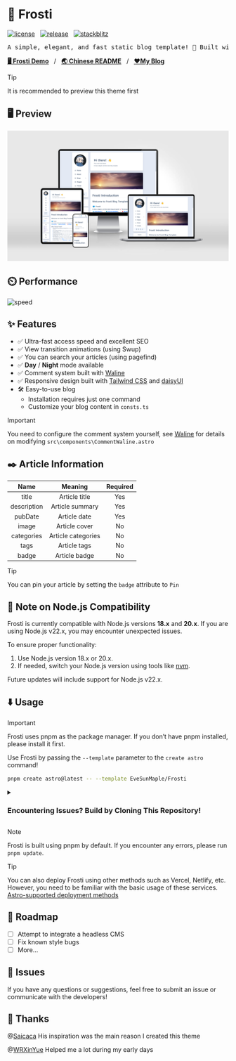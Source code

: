 # 🧊 Frosti

[![license](https://badgen.net/github/license/EveSunMaple/Frosti)](https://github.com/EveSunMaple/Frosti/blob/main/LICENSE)&nbsp;&nbsp;&nbsp;[![release](https://badgen.net/github/release/EveSunMaple/Frosti)](https://github.com/EveSunMaple/Frosti/releases)&nbsp;&nbsp;&nbsp;[![stackblitz](https://developer.stackblitz.com/img/open_in_stackblitz_small.svg)](https://stackblitz.com/github/EveSunMaple/Frosti)

<pre align="center">
A simple, elegant, and fast static blog template! 🚀 Built with Astro
</pre>

[**🖥️ Frosti Demo**](https://frosti.saroprock.com)&nbsp;&nbsp;&nbsp;/&nbsp;&nbsp;&nbsp;[**🌏 Chinese README**](https://github.com/EveSunMaple/Frosti/blob/main/docs/README.zh-CN.md)&nbsp;&nbsp;&nbsp;/&nbsp;&nbsp;&nbsp;[**❤️My Blog**](https://www.saroprock.com)

> [!TIP]
> It is recommended to preview this theme first

## 🖥️ Preview

![view](./docs/Frosti_1.png)

## ⏲️ Performance

![speed](./docs/400-lighthouse.png)

## ✨ Features

- ✅ Ultra-fast access speed and excellent SEO
- ✅ View transition animations (using Swup)
- ✅ You can search your articles (using pagefind)
- ✅ **Day** / **Night** mode available
- ✅ Comment system built with [Waline](https://waline.js.org/)
- ✅ Responsive design built with [Tailwind CSS](https://tailwindcss.com/) and [daisyUI](https://daisyui.com/)
- 🛠️ Easy-to-use blog
  - Installation requires just one command
  - Customize your blog content in `consts.ts`

> [!IMPORTANT]
> You need to configure the comment system yourself, see [Waline](https://waline.js.org/) for details on modifying `src\components\CommentWaline.astro`

## ✒️ Article Information

|    Name     |      Meaning       | Required |
| :---------: | :----------------: | :------: |
|    title    |   Article title    |   Yes    |
| description |  Article summary   |   Yes    |
|   pubDate   |    Article date    |   Yes    |
|    image    |   Article cover    |    No    |
| categories  | Article categories |    No    |
|    tags     |    Article tags    |    No    |
|    badge    |   Article badge    |    No    |

> [!TIP]
> You can pin your article by setting the `badge` attribute to `Pin`

## 📝 Note on Node.js Compatibility

Frosti is currently compatible with Node.js versions **18.x** and **20.x**. If you are using Node.js v22.x, you may encounter unexpected issues.

To ensure proper functionality:

1. Use Node.js version 18.x or 20.x.
2. If needed, switch your Node.js version using tools like [nvm](https://github.com/nvm-sh/nvm).

Future updates will include support for Node.js v22.x.

## ⬇️ Usage

> [!IMPORTANT]
> Frosti uses pnpm as the package manager. If you don’t have pnpm installed, please install it first.

Use Frosti by passing the `--template` parameter to the `create astro` command!

```sh
pnpm create astro@latest -- --template EveSunMaple/Frosti
```

<details>
  <summary><h3>Encountering Issues? Build by Cloning This Repository!</h3></summary>

1. Install the pnpm package manager

```sh
npm i -g pnpm
```

2. Clone the project

```sh
git clone --depth 1 https://github.com/EveSunMaple/Frosti.git Frosti
```

3. Enter the project folder

```sh
cd Frosti
```

4. Install dependencies

```sh
pnpm i
```

5. Debug and run the project

```sh
pnpm run dev # Start the debug server

pnpm run build # Build the project as static files
```

</details>

> [!NOTE]
> Frosti is built using pnpm by default. If you encounter any errors, please run `pnpm update`.

> [!TIP]
> You can also deploy Frosti using other methods such as Vercel, Netlify, etc. However, you need to be familiar with the basic usage of these services.
> [Astro-supported deployment methods](https://docs.astro.build/zh-cn/guides/deploy/)

## 🎯 Roadmap

- [ ] Attempt to integrate a headless CMS
- [ ] Fix known style bugs
- [ ] More...

## 👀 Issues

If you have any questions or suggestions, feel free to submit an issue or communicate with the developers!

## 🎉 Thanks

@[Saicaca](https://github.com/saicaca) His inspiration was the main reason I created this theme

@[WRXinYue](https://github.com/WRXinYue) Helped me a lot during my early days
